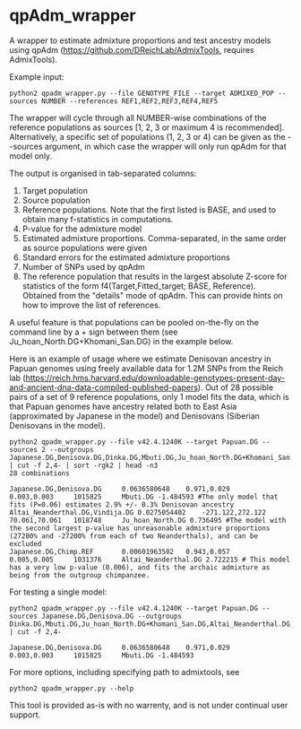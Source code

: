 # qpAdm_wrapper
A wrapper to estimate admixture proportions and test ancestry models using qpAdm (https://github.com/DReichLab/AdmixTools, requires AdmixTools).

Example input:
```
python2 qpadm_wrapper.py --file GENOTYPE_FILE --target ADMIXED_POP --sources NUMBER --references REF1,REF2,REF3,REF4,REF5 
```
The wrapper will cycle through all NUMBER-wise combinations of the reference populations as sources [1, 2, 3 or maximum 4 is recommended]. 
Alternatively, a specific set of populations (1, 2, 3 or 4) can be given as the --sources argument, in which case the wrapper will only run qpAdm for that model only.

The output is organised in tab-separated columns:
1. Target population
2. Source population
3. Reference populations. Note that the first listed is BASE, and used to obtain many f-statistics in computations.
4. P-value for the admixture model
5. Estimated admixture proportions. Comma-separated, in the same order as source populations were given
6. Standard errors for the estimated admixture proportions
7. Number of SNPs used by qpAdm
8. The reference population that results in the largest absolute Z-score for statistics of the form f4(Target,Fitted_target; BASE, Reference). Obtained from the "details" mode of qpAdm. This can provide hints on how to improve the list of references.

A useful feature is that populations can be pooled on-the-fly on the command line by a + sign between them (see Ju_hoan_North.DG+Khomani_San.DG) in the example below.

Here is an example of usage where we estimate Denisovan ancestry in Papuan genomes using freely available data for 1.2M SNPs from the Reich lab (https://reich.hms.harvard.edu/downloadable-genotypes-present-day-and-ancient-dna-data-compiled-published-papers). Out of 28 possible pairs of a set of 9 reference populations, only 1 model fits the data, which is that Papuan genomes have ancestry related both to East Asia (approximated by Japanese in the model) and Denisovans (Siberian Denisovans in the model).

```
python2 qpadm_wrapper.py --file v42.4.1240K --target Papuan.DG --sources 2 --outgroups Japanese.DG,Denisova.DG,Dinka.DG,Mbuti.DG,Ju_hoan_North.DG+Khomani_San.DG,Altai_Neanderthal.DG,Vindija.DG,Chimp.REF | cut -f 2,4- | sort -rgk2 | head -n3
28 combinations
	
Japanese.DG,Denisova.DG 	0.0636580648 	0.971,0.029 		0.003,0.003 	1015825 	Mbuti.DG -1.484593 #The only model that fits (P=0.06) estimates 2.9% +/- 0.3% Denisovan ancestry
Altai_Neanderthal.DG,Vindija.DG 0.0275054402 	-271.122,272.122 	70.061,70.061 	1018748 	Ju_hoan_North.DG 0.736495 #The model with the second largest p-value has unreasonable admixture proportions (27200% and -27200% from each of two Neanderthals), and can be excluded
Japanese.DG,Chimp.REF 		0.00601963502 	0.943,0.057 		0.005,0.005 	1031376 	Altai_Neanderthal.DG 2.722215 # This model has a very low p-value (0.006), and fits the archaic admixture as being from the outgroup chimpanzee.

```

For testing a single model:

```
python2 qpadm_wrapper.py --file v42.4.1240K --target Papuan.DG --sources Japanese.DG,Denisova.DG --outgroups Dinka.DG,Mbuti.DG,Ju_hoan_North.DG+Khomani_San.DG,Altai_Neanderthal.DG,Vindija.DG,Chimp.REF | cut -f 2,4-

Japanese.DG,Denisova.DG 	0.0636580648 	0.971,0.029 		0.003,0.003 	1015825 	Mbuti.DG -1.484593

```

For more options, including specifying path to admixtools, see
```
python2 qpadm_wrapper.py --help
```

This tool is provided as-is with no warrenty, and is not under continual user support.
